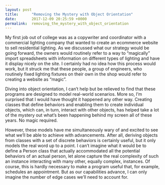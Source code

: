 ```yaml
---
layout: post
title:      "Removing the Mystery with Object Orientation"
date:       2017-12-09 20:25:59 +0000
permalink:  removing_the_mystery_with_object_orientation
---
```



My first job out of college was as a copywriter and coordinator with a commercial lighting company that wanted to create an ecommerce website to sell residential lighting. As we discussed what our strategy would be going forward, the owners would routinely refer to a way to “magically” import spreadsheets with information on different types of lighting and have it display nicely on the site. I certainly had no idea how this process would work, but it struck me that these people, a group of engineers, who routinely fixed lighting fixtures on their own in the shop would refer to creating a website as “magic”. 

Diving into object orientation, I can’t help but be relieved to find that these programs are designed to model real-world scenarios. More so, I’m surprised that I would have thought it happened any other way. Creating classes that define behaviors and enabling them to create individual objects, which can, in turn, interact with other objects, has helped take a lot of the mystery out what’s been happening behind my screen all of these years. No magic required. 

However, these models have me simultaneously wary of and excited to see what we’ll be able to achieve with advancements. After all, deriving objects from classes with a set of discrete behaviors is certainly useful, but it only models the real word up to a point. I can’t imagine what it would be to define a Person class that actually accommodated all the potential behaviors of an actual person, let alone capture the real complexity of such an instance interacting with many other, equally complex, instances. Of course, this is hardly necessary to make a program useful that, for example, schedules an appointment. But as our capabilities advance, I can only imagine the number of edge cases we’ll need to account for. 

